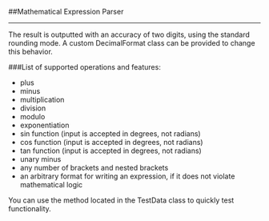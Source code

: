 ##Mathematical Expression Parser

---
The result is outputted with an accuracy of two digits, using the standard rounding mode.
A custom DecimalFormat class can be provided to change this behavior.

###List of supported operations and features:
* plus
* minus
* multiplication
* division
* modulo
* exponentiation
* sin function (input is accepted in degrees, not radians)
* cos function (input is accepted in degrees, not radians)
* tan function (input is accepted in degrees, not radians)
* unary minus
* any number of brackets and nested brackets
* an arbitrary format for writing an expression, if it does not violate mathematical logic

You can use the method located in the TestData class to quickly test functionality.